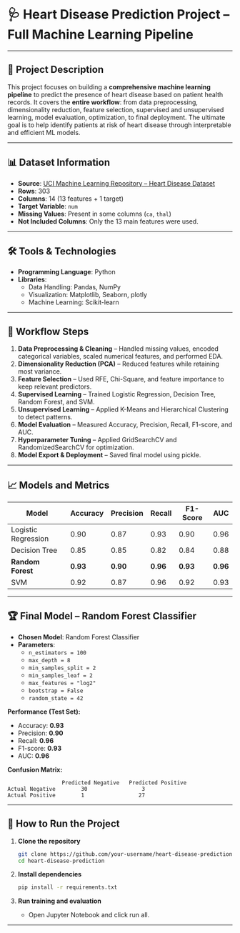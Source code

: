 # 🩺 Heart Disease Prediction Project – Full Machine Learning Pipeline  

---

## 📌 Project Description
This project focuses on building a **comprehensive machine learning pipeline** to predict the presence of heart disease based on patient health records. It covers the **entire workflow**: from data preprocessing, dimensionality reduction, feature selection, supervised and unsupervised learning, model evaluation, optimization, to final deployment. The ultimate goal is to help identify patients at risk of heart disease through interpretable and efficient ML models.

---

## 📊 Dataset Information
- **Source**: [UCI Machine Learning Repository – Heart Disease Dataset](https://archive.ics.uci.edu/ml/datasets/heart+disease)  
- **Rows**: 303  
- **Columns**: 14 (13 features + 1 target)  
- **Target Variable**: `num`
- **Missing Values**: Present in some columns (`ca`, `thal`)  
- **Not Included Columns**: Only the 13 main features were used.

---

## 🛠️ Tools & Technologies
- **Programming Language**: Python  
- **Libraries**:  
  - Data Handling: Pandas, NumPy  
  - Visualization: Matplotlib, Seaborn, plotly  
  - Machine Learning: Scikit-learn  

---

## 🔄 Workflow Steps
1. **Data Preprocessing & Cleaning** – Handled missing values, encoded categorical variables, scaled numerical features, and performed EDA.  
2. **Dimensionality Reduction (PCA)** – Reduced features while retaining most variance.  
3. **Feature Selection** – Used RFE, Chi-Square, and feature importance to keep relevant predictors.  
4. **Supervised Learning** – Trained Logistic Regression, Decision Tree, Random Forest, and SVM.  
5. **Unsupervised Learning** – Applied K-Means and Hierarchical Clustering to detect patterns.  
6. **Model Evaluation** – Measured Accuracy, Precision, Recall, F1-score, and AUC.  
7. **Hyperparameter Tuning** – Applied GridSearchCV and RandomizedSearchCV for optimization.  
8. **Model Export & Deployment** – Saved final model using pickle.

---

## 📈 Models and Metrics

| Model                | Accuracy | Precision | Recall | F1-Score | AUC  |
|-----------------------|----------|-----------|--------|----------|------|
| Logistic Regression   | 0.90     | 0.87      | 0.93   | 0.90     | 0.96 |
| Decision Tree         | 0.85     | 0.85      | 0.82   | 0.84     | 0.88 |
| **Random Forest**     | **0.93** | **0.90**  | **0.96** | **0.93** | **0.96** |
| SVM                   | 0.92     | 0.87      | 0.96   | 0.92     | 0.93 |

---

## 🏆 Final Model – Random Forest Classifier
- **Chosen Model**: Random Forest Classifier  
- **Parameters**:  
  - `n_estimators = 100`  
  - `max_depth = 8`  
  - `min_samples_split = 2`  
  - `min_samples_leaf = 2`  
  - `max_features = "log2"`  
  - `bootstrap = False`  
  - `random_state = 42`  

**Performance (Test Set):**
- Accuracy: **0.93**  
- Precision: **0.90**  
- Recall: **0.96**  
- F1-score: **0.93**  
- AUC: **0.96**

**Confusion Matrix:**
```
                 Predicted Negative   Predicted Positive
Actual Negative        30                 3
Actual Positive        1                 27
```

---

## 🚀 How to Run the Project

1. **Clone the repository**
   ```bash
   git clone https://github.com/your-username/heart-disease-prediction.git
   cd heart-disease-prediction
   ```

2. **Install dependencies**
   ```bash
   pip install -r requirements.txt
   ```

3. **Run training and evaluation**
   - Open Jupyter Notebook and click run all.

---
